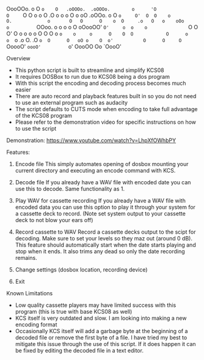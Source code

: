 OooOOo.  o       O `o    O   .oOOOo.  .oOOOo.        o      'O                 
O     `O O       o  o   O   .O     o  o     o        O       o  oO      .oOOo. 
o      O `o     O'  O  O    o         O.             o       O   O      O    o 
O     .o   O   o    oOo     o          `OOoo.        o       o   o      o    O 
oOooOO'     `O'     o  o    o               `O       O      O'   O      o    o 
o            o      O   O   O                o       `o    o     o      O    O 
O            O      o    o  `o     .o O.    .O        `o  O      O   oO o    O 
o'           O      O     O  `OoooO'   `oooO'          `o'     OooOO Oo `OooO'

Overview
- This python script is built to streamline and simplify KCS08
- It requires DOSBox to run due to KCS08 being a dos program
- With this script the encoding and decoding process becomes much easier
- There are auto record and playback features built in so you do not need to use an external program such as audacity
- The script defaults to CUTS mode when encoding to take full advantage of the KCS08 program
- Please refer to the demonstration video for specific instructions on how to use the script

Demonstration:
https://www.youtube.com/watch?v=LhpXfOWhbPY

Features:
1. Encode file
    This simply automates opening of dosbox mounting your current directory and executing an encode command with KCS.

2. Decode file
    If you already have a WAV file with encoded date you can use this to decode. Same functionality as 1.
    
3. Play WAV for cassette recording
    If you already have a WAV file with encoded data you can use this option to play it through your system for a cassette deck to record.
    (Note set system output to your cassette deck to not blow your ears off)

4. Record cassette to WAV
    Record a cassette decks output to the scipt for decoding. Make sure to set your levels so they maz out (around 0 dB).
    This feature should automatically start when the date starts playing and stop when it ends.
    It also trims any dead so only the date recording remains.

5. Change settings (dosbox location, recording device)


5. Exit    

Known Limitations
- Low quality cassette players may have limited success with this program (this is true with base KCS08 as well)
- KCS itself is very outdated and slow. I am looking into making a new encoding format
- Occasionally KCS itself will add a garbage byte at the beginning of a decoded file or remove the first byte of a file.
  I have tried my best to mitigate this issue through the use of this script. If it does happen it can be fixed by editing the decoded file in a text editor.
